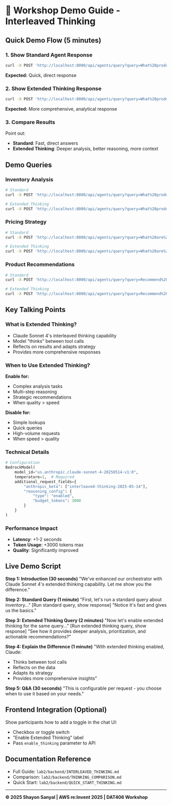 # 🎯 Workshop Demo Guide - Interleaved Thinking

## Quick Demo Flow (5 minutes)

### 1. Show Standard Agent Response
```bash
curl -X POST 'http://localhost:8000/api/agents/query?query=What%20products%20need%20restocking&enable_thinking=false'
```
**Expected:** Quick, direct response

### 2. Show Extended Thinking Response
```bash
curl -X POST 'http://localhost:8000/api/agents/query?query=What%20products%20need%20restocking&enable_thinking=true'
```
**Expected:** More comprehensive, analytical response

### 3. Compare Results
Point out:
- **Standard**: Fast, direct answers
- **Extended Thinking**: Deeper analysis, better reasoning, more context

## Demo Queries

### Inventory Analysis
```bash
# Standard
curl -X POST 'http://localhost:8000/api/agents/query?query=What%20products%20need%20restocking&enable_thinking=false'

# Extended Thinking
curl -X POST 'http://localhost:8000/api/agents/query?query=What%20products%20need%20restocking&enable_thinking=true'
```

### Pricing Strategy
```bash
# Standard
curl -X POST 'http://localhost:8000/api/agents/query?query=What%20are%20the%20best%20deals&enable_thinking=false'

# Extended Thinking
curl -X POST 'http://localhost:8000/api/agents/query?query=What%20are%20the%20best%20deals&enable_thinking=true'
```

### Product Recommendations
```bash
# Standard
curl -X POST 'http://localhost:8000/api/agents/query?query=Recommend%20gaming%20accessories&enable_thinking=false'

# Extended Thinking
curl -X POST 'http://localhost:8000/api/agents/query?query=Recommend%20gaming%20accessories&enable_thinking=true'
```

## Key Talking Points

### What is Extended Thinking?
- Claude Sonnet 4's interleaved thinking capability
- Model "thinks" between tool calls
- Reflects on results and adapts strategy
- Provides more comprehensive responses

### When to Use Extended Thinking?
**Enable for:**
- Complex analysis tasks
- Multi-step reasoning
- Strategic recommendations
- When quality > speed

**Disable for:**
- Simple lookups
- Quick queries
- High-volume requests
- When speed > quality

### Technical Details
```python
# Configuration
BedrockModel(
    model_id="us.anthropic.claude-sonnet-4-20250514-v1:0",
    temperature=1,  # Required
    additional_request_fields={
        "anthropic_beta": ["interleaved-thinking-2025-05-14"],
        "reasoning_config": {
            "type": "enabled",
            "budget_tokens": 3000
        }
    }
)
```

### Performance Impact
- **Latency**: +1-2 seconds
- **Token Usage**: +3000 tokens max
- **Quality**: Significantly improved

## Live Demo Script

**Step 1: Introduction (30 seconds)**
"We've enhanced our orchestrator with Claude Sonnet 4's extended thinking capability. Let me show you the difference."

**Step 2: Standard Query (1 minute)**
"First, let's run a standard query about inventory..."
[Run standard query, show response]
"Notice it's fast and gives us the basics."

**Step 3: Extended Thinking Query (2 minutes)**
"Now let's enable extended thinking for the same query..."
[Run extended thinking query, show response]
"See how it provides deeper analysis, prioritization, and actionable recommendations?"

**Step 4: Explain the Difference (1 minute)**
"With extended thinking enabled, Claude:
- Thinks between tool calls
- Reflects on the data
- Adapts its strategy
- Provides more comprehensive insights"

**Step 5: Q&A (30 seconds)**
"This is configurable per request - you choose when to use it based on your needs."

## Frontend Integration (Optional)

Show participants how to add a toggle in the chat UI:
- Checkbox or toggle switch
- "Enable Extended Thinking" label
- Pass `enable_thinking` parameter to API

## Documentation Reference

- Full Guide: `lab2/backend/INTERLEAVED_THINKING.md`
- Comparison: `lab2/backend/THINKING_COMPARISON.md`
- Quick Start: `lab2/backend/QUICK_START_THINKING.md`

---

**© 2025 Shayon Sanyal | AWS re:Invent 2025 | DAT406 Workshop**

